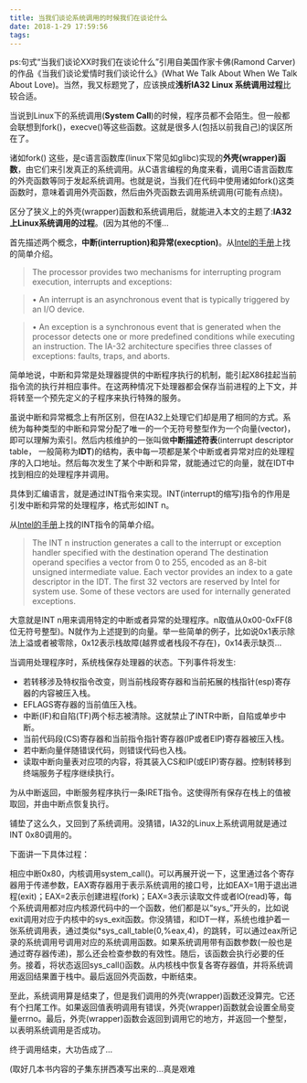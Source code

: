 ```yaml
---
title: 当我们谈论系统调用的时候我们在谈论什么
date: 2018-1-29 17:59:56
tags:
---
```


ps:句式“当我们谈论XX时我们在谈论什么”引用自美国作家卡佛(Ramond Carver)的作品《当我们谈论爱情时我们谈论什么》(What We Talk About When We Talk About Love)。当然，我又标题党了，应该换成**浅析IA32 Linux 系统调用过程**比较合适。

当说到Linux下的系统调用(**System Call**)的时候，程序员都不会陌生。但一般都会联想到fork()，execve()等这些函数。这就是很多人(包括以前我自己)的误区所在了。

诸如fork() 这些，是c语言函数库(linux下常见如glibc)实现的**外壳(wrapper)函数**，由它们来引发真正的系统调用。从C语言编程的角度来看，调用C语言函数库的外壳函数等同于发起系统调用。也就是说，当我们在代码中使用诸如fork()这类函数时，意味着调用外壳函数，然后由外壳函数去调用系统调用(可能有点绕)。

区分了狭义上的外壳(wrapper)函数和系统调用后，就能进入本文的主题了:**IA32上Linux系统调用的过程**。(因为其他的不懂...

首先描述两个概念，**中断(interruption)**和**异常(execption)**。从[Intel的手册](https://www.intel.com/content/dam/www/public/us/en/documents/manuals/64-ia-32-architectures-software-developer-instruction-set-reference-manual-325383.pdf)上找的简单介绍。

>The processor provides two mechanisms for interrupting program execution, interrupts and exceptions: 

>• An interrupt  is an asynchronous event that is typically triggered by an I/O device.

>• An exception is a synchronous event that is generated when the processor detects one or more predefined conditions while executing an instruction. The IA-32 architecture specifies three classes of exceptions: faults, traps, and aborts. 

简单地说，中断和异常是处理器提供的中断程序执行的机制，能引起X86挂起当前指令流的执行并相应事件。在这两种情况下处理器都会保存当前进程的上下文，并将转至一个预先定义的子程序来执行特殊的服务。

虽说中断和异常概念上有所区别，但在IA32上处理它们却是用了相同的方式。系统为每种类型的中断和异常分配了唯一的一个无符号整型作为一个向量(vector)，即可以理解为索引。然后内核维护的一张叫做**中断描述符表**(interrupt descriptor table， 一般简称为**IDT**)的结构，表中每一项都是某个中断或者异常对应的处理程序的入口地址。然后每次发生了某个中断和异常，就能通过它的向量，就在IDT中找到相应的处理程序并调用。

具体到汇编语言，就是通过INT指令来实现。INT(interrupt的缩写)指令的作用是引发中断和异常的处理程序，格式形如INT n。

从[Intel的手册](https://www.intel.com/content/dam/www/public/us/en/documents/manuals/64-ia-32-architectures-software-developer-instruction-set-reference-manual-325383.pdf)上找的INT指令的简单介绍。
>The INT n instruction generates a call to the interrupt or exception handler specified with the destination operand The destination operand specifies a vector from 0 to 255, encoded as an 8-bit unsigned intermediate value. Each vector provides an index to a gate descriptor in the IDT. The first 32 vectors are reserved by Intel for system use. Some of these vectors are used for internally generated exceptions.

大意就是INT n用来调用特定的中断或者异常的处理程序。n取值从0x00-0xFF(8位无符号整型)。N就作为上述提到的向量。举一些简单的例子，比如说0x1表示除法上溢或者被零除，0x12表示栈故障(越界或者栈段不存在)，0x14表示缺页...

当调用处理程序时，系统栈保存处理器的状态。下列事件将发生:
* 若转移涉及特权指令改变，则当前栈段寄存器和当前拓展的栈指针(esp)寄存器的内容被压入栈。
* EFLAGS寄存器的当前值压入栈。
* 中断(IF)和自陷(TF)两个标志被清除。这就禁止了INTR中断，自陷或单步中断。
* 当前代码段(CS)寄存器和当前指令指针寄存器(IP或者EIP)寄存器被压入栈。
* 若中断向量伴随错误代码，则错误代码也入栈。
* 读取中断向量表对应项的内容，将其装入CS和IP(或EIP)寄存器。控制转移到终端服务子程序继续执行。

为从中断返回，中断服务程序执行一条IRET指令。这使得所有保存在栈上的值被取回，并由中断点恢复执行。

铺垫了这么久，又回到了系统调用。没猜错，IA32的Linux上系统调用就是通过INT 0x80调用的。

下面讲一下具体过程：

相应中断0x80，内核调用system_call()。可以再展开说一下，这里通过各个寄存器用于传递参数，EAX寄存器用于表示系统调用的接口号，比如EAX=1用于退出进程(exit)；EAX=2表示创建进程(fork)；EAX=3表示读取文件或者IO(read)等，每个系统调用都对应内核源代码中的一个函数，他们都是以“sys\_”开头的，比如说exit调用对应于内核中的sys\_exit函数。你没猜错，和IDT一样，系统也维护着一张系统调用表，通过类似*sys\_call\_table(0,%eax,4)，的跳转，可以通过eax所记录的系统调用号调用对应的系统调用函数。如果系统调用带有函数参数(一般也是通过寄存器传递)，那么还会检查参数的有效性。随后，该函数会执行必要的任务。接着，将状态返回sys\_call()函数。从内核栈中恢复各寄存器值，并将系统调用返回结果置于栈中。最后返回外壳函数，中断结束。

至此，系统调用算是结束了，但是我们调用的外壳(wrapper)函数还没算完。它还有个扫尾工作。如果返回值表明调用有错误，外壳(wrapper)函数就会设置全局变量errno。最后，外壳(wrapper)函数会返回到调用它的地方，并返回一个整型，以表明系统调用是否成功。

终于调用结束，大功告成了...

(取好几本书内容的子集东拼西凑写出来的...真是艰难
